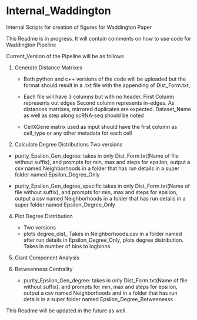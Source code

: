 # Internal_Waddington
Internal Scripts for creation of figures for Waddington Paper

This Readme is in progress. It will contain comments on how to use code for Waddington Pipeline

Current_Version of the Pipeline will be as follows

1) Generate Distance Matrixes
   - Both python and c++ versions of the code will be uploaded but the format should result in a .txt file with the appending of Dist_Form.txt,
   
   - Each file will have 3 columns but with no header. First Column represents out edges Second column represents in-edges. As distances matrixes, mirrored duplicates are expected. Dataset_Name as well as step along scRNA-seq should be noted

   - CellXGene matrix used as input should have the first column as cell_type or any other metadata for each cell

3) Calculate Degree Distributions
  Two versions

  - purity_Epsilon_Gen_degree: takes in only Dist_Form.txt(Name of file without suffix), and prompts for min, max and steps for epsilon, output a csv named Neighborhoods in a folder that has run details in a super folder named Epsilon_Degree_Only
  
  - purity_Epsilon_Gen_degree_specific takes in only Dist_Form.txt(Name of file without suffix), and prompts for min, max and steps for epsilon, output a csv named Neighborhoods in a folder that has run details in a super folder named Epsilon_Degree_Only

4) Plot Degree Distribution
    - Two versions
    - plots degree_dist_ Takes in Neighborhoods.csv in a folder named after run details in Epsilon_Degree_Only, plots degree distribution. Takes in number of bins to logbinns
   
5) Giant Component Analysis
   
6) Betweenness Centrality
   - purity_Epsilon_Gen_degree: takes in only Dist_Form.txt(Name of file without suffix), and prompts for min, max and steps for epsilon, output a csv named Neighborhoods and in a folder that has run details in a super folder named Epsilon_Degree_Betweenesss


This Readme will be updated in the future as well.
